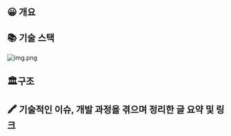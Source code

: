 ## 😀 개요

## 📚 기술 스택
![img.png](https://user-images.githubusercontent.com/71599639/264404128-b8fc5b59-fb5e-4811-a233-ea8a488a6ea4.png)

## 🏛️구조

## 🖍 기술적인 이슈, 개발 과정을 겪으며 정리한 글 요약 및 링크
